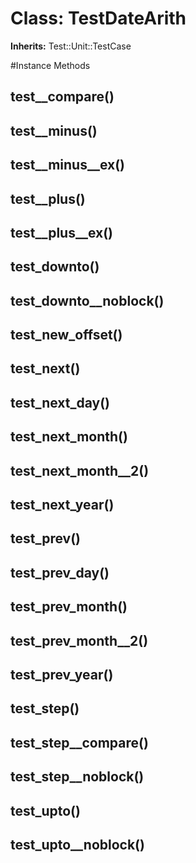 # Class: TestDateArith
**Inherits:** Test::Unit::TestCase
    




#Instance Methods
## test__compare() [](#method-i-test__compare)

## test__minus() [](#method-i-test__minus)

## test__minus__ex() [](#method-i-test__minus__ex)

## test__plus() [](#method-i-test__plus)

## test__plus__ex() [](#method-i-test__plus__ex)

## test_downto() [](#method-i-test_downto)

## test_downto__noblock() [](#method-i-test_downto__noblock)

## test_new_offset() [](#method-i-test_new_offset)

## test_next() [](#method-i-test_next)

## test_next_day() [](#method-i-test_next_day)

## test_next_month() [](#method-i-test_next_month)

## test_next_month__2() [](#method-i-test_next_month__2)

## test_next_year() [](#method-i-test_next_year)

## test_prev() [](#method-i-test_prev)

## test_prev_day() [](#method-i-test_prev_day)

## test_prev_month() [](#method-i-test_prev_month)

## test_prev_month__2() [](#method-i-test_prev_month__2)

## test_prev_year() [](#method-i-test_prev_year)

## test_step() [](#method-i-test_step)

## test_step__compare() [](#method-i-test_step__compare)

## test_step__noblock() [](#method-i-test_step__noblock)

## test_upto() [](#method-i-test_upto)

## test_upto__noblock() [](#method-i-test_upto__noblock)

